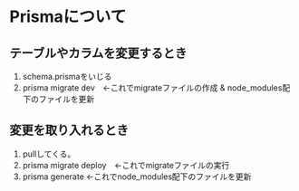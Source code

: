 # Prismaについて

## テーブルやカラムを変更するとき

1. schema.prismaをいじる
2. prisma migrate dev　←これでmigrateファイルの作成 & node_modules配下のファイルを更新

## 変更を取り入れるとき

1. pullしてくる。
2. prisma migrate deploy　←これでmigrateファイルの実行
3. prisma generate ←これでnode_modules配下のファイルを更新